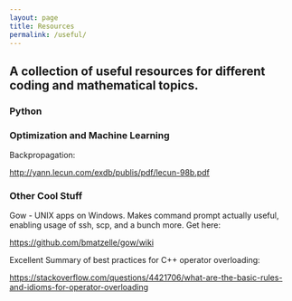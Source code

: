```yaml
---
layout: page
title: Resources
permalink: /useful/
---
```


## A collection of useful resources for different coding and mathematical topics.

### Python



### Optimization and Machine Learning

Backpropagation:

<http://yann.lecun.com/exdb/publis/pdf/lecun-98b.pdf>


### Other Cool Stuff
Gow - UNIX apps on Windows. Makes command prompt actually useful, enabling usage of ssh, scp, and a bunch more.
Get here:

<https://github.com/bmatzelle/gow/wiki>

Excellent Summary of best practices for C++ operator overloading:

<https://stackoverflow.com/questions/4421706/what-are-the-basic-rules-and-idioms-for-operator-overloading>
